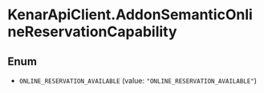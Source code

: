 # KenarApiClient.AddonSemanticOnlineReservationCapability

## Enum


* `ONLINE_RESERVATION_AVAILABLE` (value: `"ONLINE_RESERVATION_AVAILABLE"`)


